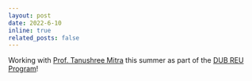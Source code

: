 ```yaml
---
layout: post
date: 2022-6-10
inline: true
related_posts: false
---
```


Working with [Prof. Tanushree Mitra](https://faculty.washington.edu/tmitra/) this summer as part of the [DUB REU Program](https://dub.washington.edu/posts/2022/dubreu.html)!